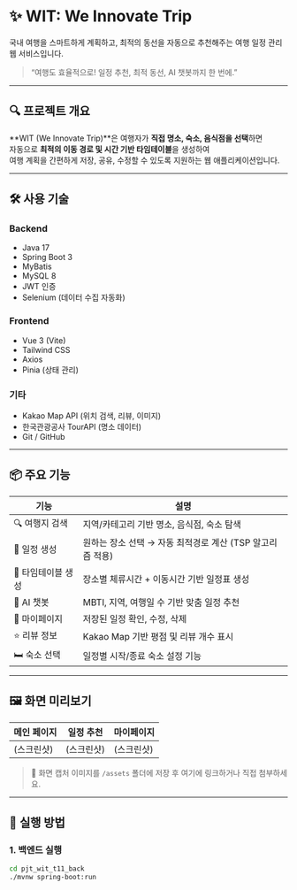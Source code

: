 # ✨ WIT: We Innovate Trip

국내 여행을 스마트하게 계획하고, 최적의 동선을 자동으로 추천해주는 여행 일정 관리 웹 서비스입니다.

> “여행도 효율적으로! 일정 추천, 최적 동선, AI 챗봇까지 한 번에.”

---

## 🔍 프로젝트 개요

**WIT (We Innovate Trip)**은 여행자가 **직접 명소, 숙소, 음식점을 선택**하면  
자동으로 **최적의 이동 경로 및 시간 기반 타임테이블**을 생성하여  
여행 계획을 간편하게 저장, 공유, 수정할 수 있도록 지원하는 웹 애플리케이션입니다.

---

## 🛠️ 사용 기술

### Backend
- Java 17
- Spring Boot 3
- MyBatis
- MySQL 8
- JWT 인증
- Selenium (데이터 수집 자동화)

### Frontend
- Vue 3 (Vite)
- Tailwind CSS
- Axios
- Pinia (상태 관리)

### 기타
- Kakao Map API (위치 검색, 리뷰, 이미지)
- 한국관광공사 TourAPI (명소 데이터)
- Git / GitHub

---

## 📦 주요 기능

| 기능 | 설명 |
|------|------|
| 🔍 여행지 검색 | 지역/카테고리 기반 명소, 음식점, 숙소 탐색 |
| 📝 일정 생성 | 원하는 장소 선택 → 자동 최적경로 계산 (TSP 알고리즘 적용) |
| 📅 타임테이블 생성 | 장소별 체류시간 + 이동시간 기반 일정표 생성 |
| 💬 AI 챗봇 | MBTI, 지역, 여행일 수 기반 맞춤 일정 추천 |
| 🧾 마이페이지 | 저장된 일정 확인, 수정, 삭제 |
| ⭐ 리뷰 정보 | Kakao Map 기반 평점 및 리뷰 개수 표시 |
| 🛏️ 숙소 선택 | 일정별 시작/종료 숙소 설정 기능 |

---

## 🖼️ 화면 미리보기

| 메인 페이지 | 일정 추천 | 마이페이지 |
|-------------|-----------|-------------|
| (스크린샷)  | (스크린샷) | (스크린샷)  |

> 📸 화면 캡처 이미지를 `/assets` 폴더에 저장 후 여기에 링크하거나 직접 첨부하세요.

---

## 🚀 실행 방법

### 1. 백엔드 실행
```bash
cd pjt_wit_t11_back
./mvnw spring-boot:run
